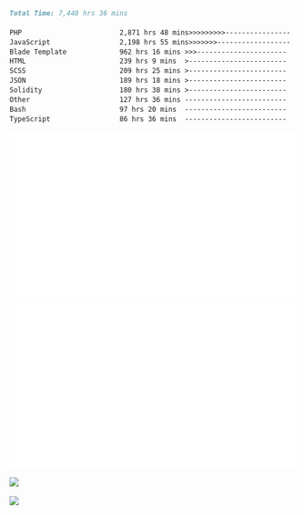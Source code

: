 <!--START_SECTION:waka-->

```markdown
Total Time: 7,448 hrs 36 mins

PHP                        2,871 hrs 48 mins>>>>>>>>>----------------   37.91 %
JavaScript                 2,198 hrs 55 mins>>>>>>>------------------   29.02 %
Blade Template             962 hrs 16 mins >>>----------------------   12.70 %
HTML                       239 hrs 9 mins  >------------------------   03.16 %
SCSS                       209 hrs 25 mins >------------------------   02.76 %
JSON                       189 hrs 18 mins >------------------------   02.50 %
Solidity                   180 hrs 38 mins >------------------------   02.38 %
Other                      127 hrs 36 mins -------------------------   01.68 %
Bash                       97 hrs 20 mins  -------------------------   01.28 %
TypeScript                 86 hrs 36 mins  -------------------------   01.14 %
```

<!--END_SECTION:waka-->

![](https://raw.githubusercontent.com/DrMaxis/github-stats-transparent/output/generated/overview.svg)
![](https://raw.githubusercontent.com/DrMaxis/github-stats-transparent/output/generated/languages.svg)

![](https://git-readme-stats-drmaxis-projects.vercel.app/api?username=drmaxis&show_icons=true&theme=outrun&count_private=true&show=reviews,discussions_started,discussions_answered,prs_merged,prs_merged_percentage&custom_title=2024%20Github%20Rank)
 
<a href="https://count.getloli.com/"><img src="https://count.getloli.com/get/@:maxis-the-alchemist?theme=rule34"></a>
<!-- https://count.getloli.com/get/@alchemist?theme=rule34 -->
<br>
